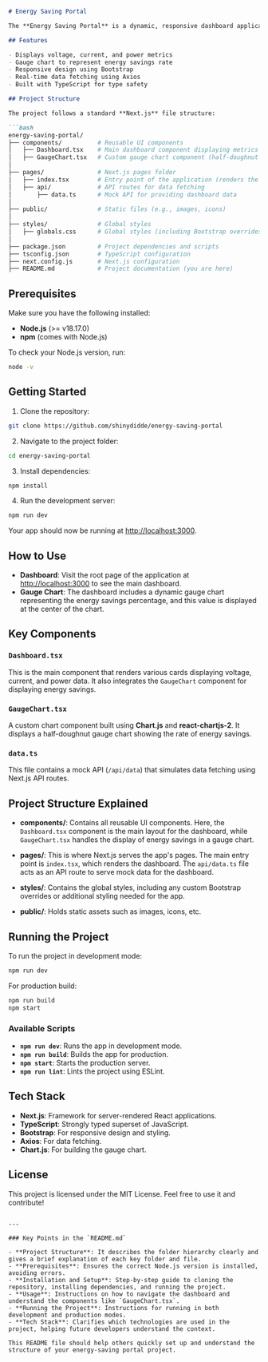 ```markdown
# Energy Saving Portal

The **Energy Saving Portal** is a dynamic, responsive dashboard application built using **React**, **Next.js**, **TypeScript**, and **Bootstrap** for responsive design. The dashboard displays data like voltage, current, power, and energy savings, and visualizes savings using a half-doughnut gauge chart.

## Features

- Displays voltage, current, and power metrics
- Gauge chart to represent energy savings rate
- Responsive design using Bootstrap
- Real-time data fetching using Axios
- Built with TypeScript for type safety

## Project Structure

The project follows a standard **Next.js** file structure:

```bash
energy-saving-portal/
├── components/          # Reusable UI components
│   ├── Dashboard.tsx    # Main dashboard component displaying metrics
│   ├── GaugeChart.tsx   # Custom gauge chart component (half-doughnut chart)
│
├── pages/               # Next.js pages folder
│   ├── index.tsx        # Entry point of the application (renders the dashboard)
│   ├── api/             # API routes for data fetching
│       ├── data.ts      # Mock API for providing dashboard data
│
├── public/              # Static files (e.g., images, icons)
│
├── styles/              # Global styles
│   ├── globals.css      # Global styles (including Bootstrap overrides)
│
├── package.json         # Project dependencies and scripts
├── tsconfig.json        # TypeScript configuration
├── next.config.js       # Next.js configuration
├── README.md            # Project documentation (you are here)
```

## Prerequisites

Make sure you have the following installed:

- **Node.js** (>= v18.17.0)
- **npm** (comes with Node.js)

To check your Node.js version, run:
```bash
node -v
```

## Getting Started

1. Clone the repository:

```bash
git clone https://github.com/shinydidde/energy-saving-portal
```

2. Navigate to the project folder:

```bash
cd energy-saving-portal
```

3. Install dependencies:

```bash
npm install
```

4. Run the development server:

```bash
npm run dev
```

Your app should now be running at [http://localhost:3000](http://localhost:3000).

## How to Use

- **Dashboard**: Visit the root page of the application at [http://localhost:3000](http://localhost:3000) to see the main dashboard.
- **Gauge Chart**: The dashboard includes a dynamic gauge chart representing the energy savings percentage, and this value is displayed at the center of the chart.

## Key Components

### `Dashboard.tsx`

This is the main component that renders various cards displaying voltage, current, and power data. It also integrates the `GaugeChart` component for displaying energy savings.

### `GaugeChart.tsx`

A custom chart component built using **Chart.js** and **react-chartjs-2**. It displays a half-doughnut gauge chart showing the rate of energy savings.

### `data.ts`

This file contains a mock API (`/api/data`) that simulates data fetching using Next.js API routes.

## Project Structure Explained

- **components/**: Contains all reusable UI components. Here, the `Dashboard.tsx` component is the main layout for the dashboard, while `GaugeChart.tsx` handles the display of energy savings in a gauge chart.

- **pages/**: This is where Next.js serves the app's pages. The main entry point is `index.tsx`, which renders the dashboard. The `api/data.ts` file acts as an API route to serve mock data for the dashboard.

- **styles/**: Contains the global styles, including any custom Bootstrap overrides or additional styling needed for the app.

- **public/**: Holds static assets such as images, icons, etc.

## Running the Project

To run the project in development mode:

```bash
npm run dev
```

For production build:

```bash
npm run build
npm start
```

### Available Scripts

- **`npm run dev`**: Runs the app in development mode.
- **`npm run build`**: Builds the app for production.
- **`npm start`**: Starts the production server.
- **`npm run lint`**: Lints the project using ESLint.

## Tech Stack

- **Next.js**: Framework for server-rendered React applications.
- **TypeScript**: Strongly typed superset of JavaScript.
- **Bootstrap**: For responsive design and styling.
- **Axios**: For data fetching.
- **Chart.js**: For building the gauge chart.

## License

This project is licensed under the MIT License. Feel free to use it and contribute!

```

---

### Key Points in the `README.md`

- **Project Structure**: It describes the folder hierarchy clearly and gives a brief explanation of each key folder and file.
- **Prerequisites**: Ensures the correct Node.js version is installed, avoiding errors.
- **Installation and Setup**: Step-by-step guide to cloning the repository, installing dependencies, and running the project.
- **Usage**: Instructions on how to navigate the dashboard and understand the components like `GaugeChart.tsx`.
- **Running the Project**: Instructions for running in both development and production modes.
- **Tech Stack**: Clarifies which technologies are used in the project, helping future developers understand the context.

This README file should help others quickly set up and understand the structure of your energy-saving portal project.
